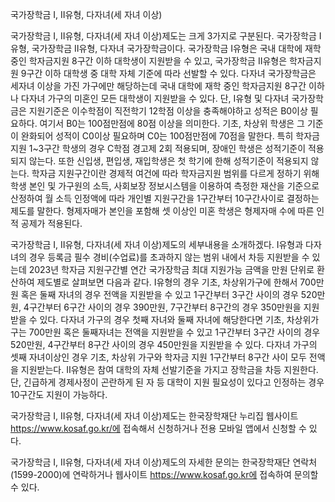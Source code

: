 국가장학금 Ⅰ, Ⅱ유형, 다자녀(세 자녀 이상)


국가장학금 Ⅰ, Ⅱ유형, 다자녀(세 자녀 이상)제도는 크게 3가지로 구분된다. 국가장학금 Ⅰ유형, 국가장학금 Ⅱ유형, 다자녀 국가장학금이다. 국가장학금 Ⅰ유형은 국내 대학에 재학 중인 학자금지원 8구간 이하 대학생이 지원받을 수 있고, 국가장학금 Ⅱ유형은 학자금지원 9구간 이하 대학생 중 대학 자체 기준에 따라 선발할 수 있다. 다자녀 국가장학금은 세자녀 이상을 가진 가구에만 해당하는데 국내 대학에 재학 중인 학자금지원 8구간 이하나 다자녀 가구의 미혼인 모든 대학생이 지원받을 수 있다. 단, Ⅰ유형 및 다자녀 국가장학금은 지원기준은 이수학점이 직전학기 12학점 이상을 충족해야하고 성적은 B0이상 필요하다. 여기서 B0는 100점만점에 80점 이상을 의미한다. 기초, 차상위 학생은 그 기준이 완화되어 성적이 C0이상 필요하며 C0는 100점만점에 70점을 말한다. 특히 학자금지원 1~3구간 학생의 경우 C학점 경고제 2회 적용되며, 장애인 학생은 성적기준이 적용되지 않는다. 또한 신입생, 편입생, 재입학생은 첫 학기에 한해 성적기준이 적용되지 않는다. 학자금 지원구간이란 경제적 여건에 따라 학자금지원 범위를 다르게 정하기 위해 학생 본인 및 가구원의 소득, 사회보장 정보시스템을 이용하여 측정한 재산을 기준으로 산정하여 월 소득 인정액에 따라 개인별 지원구간을 1구간부터 10구간사이로 결정하는 제도를 말한다. 형제자매가 본인을 포함해 셋 이상인 미혼 학생은 형제자매 수에 따른 인적 공제가 적용된다.


국가장학금 Ⅰ, Ⅱ유형, 다자녀(세 자녀 이상)제도의 세부내용을 소개하겠다. Ⅰ유형과 다자녀의 경우 등록금 필수 경비(수업료)를 초과하지 않는 범위 내에서 차등 지원받을 수 있는데 2023년 학자금 지원구간별 연간 국가장학금 최대 지원가능 금액을 만원 단위로 환산하여 제도별로 살펴보면 다음과 같다. Ⅰ유형의 경우 기초, 차상위가구에 한해서 700만원 혹은 둘째 자녀의 경우 전액을 지원받을 수 있고 1구간부터 3구간 사이의 경우 520만원, 4구간부터 6구간 사이의 경우 390만원, 7구간부터 8구간의 경우 350만원을 지원받을 수 있다. 다자녀 가구의 경우 첫째 자녀와 둘째 자녀에 해당한다면 기초, 차상위가구는 700만원 혹은 둘째자녀는 전액을 지원받을 수 있고 1구간부터 3구간 사이의 경우 520만원, 4구간부터 8구간 사이의 경우 450만원을 지원받을 수 있다. 다자녀 가구의 셋째 자녀이상인 경우 기초, 차상위 가구와 학자금 지원 1구간부터 8구간 사이 모두 전액을 지원받는다. Ⅱ유형은 참여 대학의 자체 선발기준을 가지고 장학금을 차등 지원한다. 단, 긴급하게 경제사정이 곤란하게 된 자 등 대학이 지원 필요성이 있다고 인정하는 경우 10구간도 지원이 가능하다.


국가장학금 Ⅰ, Ⅱ유형, 다자녀(세 자녀 이상)제도는 한국장학재단 누리집 웹사이트 https://www.kosaf.go.kr/에 접속해서 신청하거나 전용 모바일 앱에서 신청할 수 있다.


국가장학금 Ⅰ, Ⅱ유형, 다자녀(세 자녀 이상)제도의 자세한 문의는 한국장학재단 연락처 (1599-2000)에 연락하거나 웹사이트 https://www.kosaf.go.kr에 접속하여 문의할 수 있다.